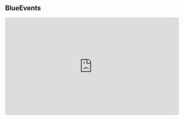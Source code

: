 ## BlueEvents

<p align="center">
<iframe width="560" height="315" src="https://www.youtube.com/embed/wvILcZBUVtU" title="YouTube video player" frameborder="0" allow="accelerometer; autoplay; clipboard-write; encrypted-media; gyroscope; picture-in-picture" allowfullscreen></iframe>
  <p>
